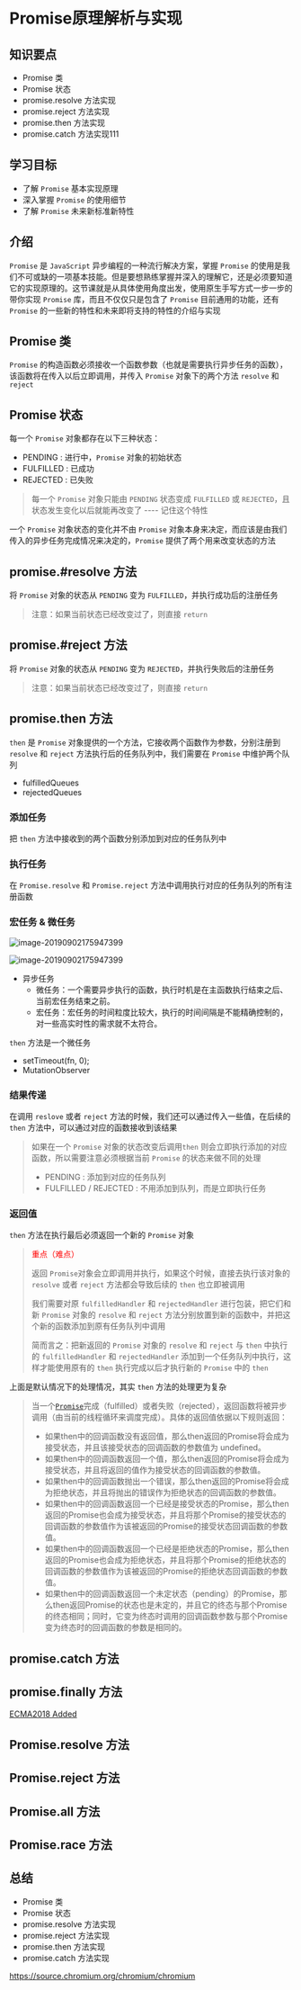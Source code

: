 # Promise原理解析与实现



## 知识要点

- Promise 类
- Promise 状态
- promise.resolve 方法实现
- promise.reject 方法实现
- promise.then 方法实现
- promise.catch 方法实现111



## 学习目标

- 了解 `Promise` 基本实现原理
- 深入掌握 `Promise` 的使用细节
- 了解 `Promise` 未来新标准新特性





## 介绍

`Promise` 是 `JavaScript` 异步编程的一种流行解决方案，掌握 `Promise` 的使用是我们不可或缺的一项基本技能。但是要想熟练掌握并深入的理解它，还是必须要知道它的实现原理的。这节课就是从具体使用角度出发，使用原生手写方式一步一步的带你实现 `Promise` 库，而且不仅仅只是包含了 `Promise` 目前通用的功能，还有 `Promise` 的一些新的特性和未来即将支持的特性的介绍与实现



## Promise 类

`Promise` 的构造函数必须接收一个函数参数（也就是需要执行异步任务的函数），该函数将在传入以后立即调用，并传入 `Promise` 对象下的两个方法 `resolve` 和 `reject` 



## Promise 状态

每一个 `Promise` 对象都存在以下三种状态：

- PENDING : 进行中，`Promise` 对象的初始状态
- FULFILLED : 已成功
- REJECTED : 已失败

> 每一个 `Promise` 对象只能由 `PENDING` 状态变成 `FULFILLED` 或 `REJECTED`，且状态发生变化以后就能再改变了 ---- 记住这个特性

一个 `Promise` 对象状态的变化并不由 `Promise` 对象本身来决定，而应该是由我们传入的异步任务完成情况来决定的，`Promise` 提供了两个用来改变状态的方法



## promise.#resolve 方法

将 `Promise` 对象的状态从 `PENDING` 变为 `FULFILLED`，并执行成功后的注册任务

> 注意：如果当前状态已经改变过了，则直接 `return`



## promise.#reject 方法

将 `Promise` 对象的状态从 `PENDING` 变为 `REJECTED`，并执行失败后的注册任务

> 注意：如果当前状态已经改变过了，则直接 `return`



## promise.then 方法

`then` 是 `Promise` 对象提供的一个方法，它接收两个函数作为参数，分别注册到 `resolve` 和 `reject`  方法执行后的任务队列中，我们需要在 `Promise` 中维护两个队列

- fulfilledQueues
- rejectedQueues

### 添加任务

把 `then` 方法中接收到的两个函数分别添加到对应的任务队列中

### 执行任务

在 `Promise.resolve` 和 `Promise.reject` 方法中调用执行对应的任务队列的所有注册函数

### 宏任务 & 微任务

![image-20190902175947399](./assets/event-loop.png)

![image-20190902175947399](./assets/2.jpg)

- 异步任务
  - 微任务：一个需要异步执行的函数，执行时机是在主函数执行结束之后、当前宏任务结束之前。
  - 宏任务：宏任务的时间粒度比较大，执行的时间间隔是不能精确控制的，对一些高实时性的需求就不太符合。

`then` 方法是一个微任务

- setTimeout(fn, 0);
- MutationObserver

### 结果传递

在调用 `reslove` 或者 `reject` 方法的时候，我们还可以通过传入一些值，在后续的 `then` 方法中，可以通过对应的函数接收到该结果

> 如果在一个 `Promise` 对象的状态改变后调用`then` 则会立即执行添加的对应函数，所以需要注意必须根据当前 `Promise` 的状态来做不同的处理
>
> - PENDING : 添加到对应的任务队列
> - FULFILLED / REJECTED : 不用添加到队列，而是立即执行任务

### 返回值

`then` 方法在执行最后必须返回一个新的 `Promise` 对象

> <span style="color:red">重点（难点）</span>
>
> 返回 `Promise`对象会立即调用并执行，如果这个时候，直接去执行该对象的 `resolve` 或者 `reject` 方法都会导致后续的 `then` 也立即被调用
>
> 我们需要对原 `fulfilledHandler` 和 `rejectedHandler` 进行包装，把它们和新 `Promise` 对象的 `resolve` 和 `reject` 方法分别放置到新的函数中，并把这个新的函数添加到原有任务队列中调用
>
> 简而言之：把新返回的 `Promise` 对象的 `resolve` 和 `reject` 与 `then` 中执行的 `fulfilledHandler` 和 `rejectedHandler` 添加到一个任务队列中执行，这样才能使用原有的 `then` 执行完成以后才执行新的 `Promise` 中的 `then`

上面是默认情况下的处理情况，其实 `then` 方法的处理更为复杂

> 当一个[`Promise`](https://developer.mozilla.org/zh-CN/docs/Web/JavaScript/Reference/Global_Objects/Promise)完成（fulfilled）或者失败（rejected），返回函数将被异步调用（由当前的线程循环来调度完成）。具体的返回值依据以下规则返回：
>
> - 如果then中的回调函数没有返回值，那么then返回的Promise将会成为接受状态，并且该接受状态的回调函数的参数值为 undefined。
> - 如果then中的回调函数返回一个值，那么then返回的Promise将会成为接受状态，并且将返回的值作为接受状态的回调函数的参数值。
> - 如果then中的回调函数抛出一个错误，那么then返回的Promise将会成为拒绝状态，并且将抛出的错误作为拒绝状态的回调函数的参数值。
> - 如果then中的回调函数返回一个已经是接受状态的Promise，那么then返回的Promise也会成为接受状态，并且将那个Promise的接受状态的回调函数的参数值作为该被返回的Promise的接受状态回调函数的参数值。
> - 如果then中的回调函数返回一个已经是拒绝状态的Promise，那么then返回的Promise也会成为拒绝状态，并且将那个Promise的拒绝状态的回调函数的参数值作为该被返回的Promise的拒绝状态回调函数的参数值。
> - 如果then中的回调函数返回一个未定状态（pending）的Promise，那么then返回Promise的状态也是未定的，并且它的终态与那个Promise的终态相同；同时，它变为终态时调用的回调函数参数与那个Promise变为终态时的回调函数的参数是相同的。



## promise.catch 方法





## promise.finally 方法

<u>ECMA2018 Added</u>



## Promise.resolve 方法





## Promise.reject 方法





## Promise.all 方法





## Promise.race 方法



## 总结

- Promise 类
- Promise 状态
- promise.resolve 方法实现
- promise.reject 方法实现
- promise.then 方法实现
- promise.catch 方法实现

https://source.chromium.org/chromium/chromium